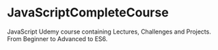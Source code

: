 # JavaScriptCompleteCourse
JavaScript Udemy course containing Lectures, Challenges and Projects. From Beginner to Advanced to ES6.
